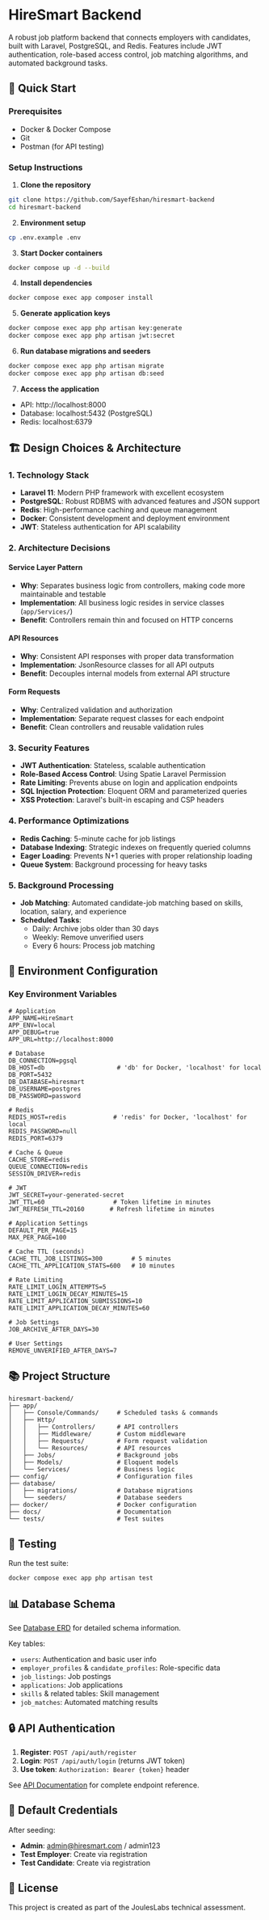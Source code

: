 # HireSmart Backend

A robust job platform backend that connects employers with candidates, built with Laravel, PostgreSQL, and Redis. Features include JWT authentication, role-based access control, job matching algorithms, and automated background tasks.

## 🚀 Quick Start

### Prerequisites

-   Docker & Docker Compose
-   Git
-   Postman (for API testing)

### Setup Instructions

1. **Clone the repository**

```bash
git clone https://github.com/SayefEshan/hiresmart-backend
cd hiresmart-backend
```

2. **Environment setup**

```bash
cp .env.example .env
```

3. **Start Docker containers**

```bash
docker compose up -d --build
```

4. **Install dependencies**

```bash
docker compose exec app composer install
```

5. **Generate application keys**

```bash
docker compose exec app php artisan key:generate
docker compose exec app php artisan jwt:secret
```

6. **Run database migrations and seeders**

```bash
docker compose exec app php artisan migrate
docker compose exec app php artisan db:seed
```

7. **Access the application**

-   API: http://localhost:8000
-   Database: localhost:5432 (PostgreSQL)
-   Redis: localhost:6379

## 🏗️ Design Choices & Architecture

### 1. **Technology Stack**

-   **Laravel 11**: Modern PHP framework with excellent ecosystem
-   **PostgreSQL**: Robust RDBMS with advanced features and JSON support
-   **Redis**: High-performance caching and queue management
-   **Docker**: Consistent development and deployment environment
-   **JWT**: Stateless authentication for API scalability

### 2. **Architecture Decisions**

#### **Service Layer Pattern**

-   **Why**: Separates business logic from controllers, making code more maintainable and testable
-   **Implementation**: All business logic resides in service classes (`app/Services/`)
-   **Benefit**: Controllers remain thin and focused on HTTP concerns

#### **API Resources**

-   **Why**: Consistent API responses with proper data transformation
-   **Implementation**: JsonResource classes for all API outputs
-   **Benefit**: Decouples internal models from external API structure

#### **Form Requests**

-   **Why**: Centralized validation and authorization
-   **Implementation**: Separate request classes for each endpoint
-   **Benefit**: Clean controllers and reusable validation rules

### 3. **Security Features**

-   **JWT Authentication**: Stateless, scalable authentication
-   **Role-Based Access Control**: Using Spatie Laravel Permission
-   **Rate Limiting**: Prevents abuse on login and application endpoints
-   **SQL Injection Protection**: Eloquent ORM and parameterized queries
-   **XSS Protection**: Laravel's built-in escaping and CSP headers

### 4. **Performance Optimizations**

-   **Redis Caching**: 5-minute cache for job listings
-   **Database Indexing**: Strategic indexes on frequently queried columns
-   **Eager Loading**: Prevents N+1 queries with proper relationship loading
-   **Queue System**: Background processing for heavy tasks

### 5. **Background Processing**

-   **Job Matching**: Automated candidate-job matching based on skills, location, salary, and experience
-   **Scheduled Tasks**:
    -   Daily: Archive jobs older than 30 days
    -   Weekly: Remove unverified users
    -   Every 6 hours: Process job matching

## 🔧 Environment Configuration

### Key Environment Variables

```env
# Application
APP_NAME=HireSmart
APP_ENV=local
APP_DEBUG=true
APP_URL=http://localhost:8000

# Database
DB_CONNECTION=pgsql
DB_HOST=db                    # 'db' for Docker, 'localhost' for local
DB_PORT=5432
DB_DATABASE=hiresmart
DB_USERNAME=postgres
DB_PASSWORD=password

# Redis
REDIS_HOST=redis             # 'redis' for Docker, 'localhost' for local
REDIS_PASSWORD=null
REDIS_PORT=6379

# Cache & Queue
CACHE_STORE=redis
QUEUE_CONNECTION=redis
SESSION_DRIVER=redis

# JWT
JWT_SECRET=your-generated-secret
JWT_TTL=60                   # Token lifetime in minutes
JWT_REFRESH_TTL=20160       # Refresh lifetime in minutes

# Application Settings
DEFAULT_PER_PAGE=15
MAX_PER_PAGE=100

# Cache TTL (seconds)
CACHE_TTL_JOB_LISTINGS=300        # 5 minutes
CACHE_TTL_APPLICATION_STATS=600   # 10 minutes

# Rate Limiting
RATE_LIMIT_LOGIN_ATTEMPTS=5
RATE_LIMIT_LOGIN_DECAY_MINUTES=15
RATE_LIMIT_APPLICATION_SUBMISSIONS=10
RATE_LIMIT_APPLICATION_DECAY_MINUTES=60

# Job Settings
JOB_ARCHIVE_AFTER_DAYS=30

# User Settings
REMOVE_UNVERIFIED_AFTER_DAYS=7
```

## 📚 Project Structure

```
hiresmart-backend/
├── app/
│   ├── Console/Commands/     # Scheduled tasks & commands
│   ├── Http/
│   │   ├── Controllers/      # API controllers
│   │   ├── Middleware/       # Custom middleware
│   │   ├── Requests/         # Form request validation
│   │   └── Resources/        # API resources
│   ├── Jobs/                 # Background jobs
│   ├── Models/               # Eloquent models
│   └── Services/             # Business logic
├── config/                   # Configuration files
├── database/
│   ├── migrations/           # Database migrations
│   └── seeders/              # Database seeders
├── docker/                   # Docker configuration
├── docs/                     # Documentation
└── tests/                    # Test suites
```

## 🧪 Testing

Run the test suite:

```bash
docker compose exec app php artisan test
```

## 📊 Database Schema

See [Database ERD](docs/database-erd.md) for detailed schema information.

Key tables:

-   `users`: Authentication and basic user info
-   `employer_profiles` & `candidate_profiles`: Role-specific data
-   `job_listings`: Job postings
-   `applications`: Job applications
-   `skills` & related tables: Skill management
-   `job_matches`: Automated matching results

## 🔒 API Authentication

1. **Register**: `POST /api/auth/register`
2. **Login**: `POST /api/auth/login` (returns JWT token)
3. **Use token**: `Authorization: Bearer {token}` header

See [API Documentation](docs/api-documentation.md) for complete endpoint reference.

## 🤝 Default Credentials

After seeding:

-   **Admin**: admin@hiresmart.com / admin123
-   **Test Employer**: Create via registration
-   **Test Candidate**: Create via registration

## 📝 License

This project is created as part of the JoulesLabs technical assessment.
